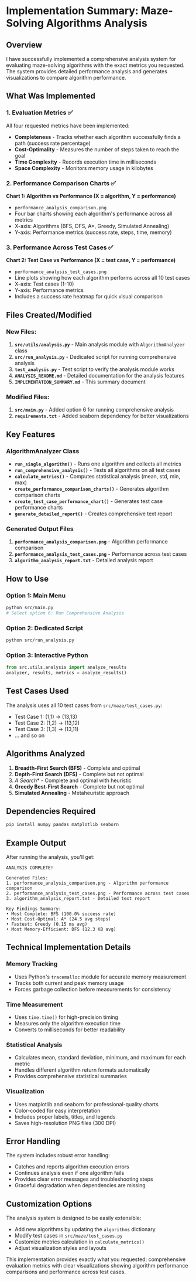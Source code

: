 # Implementation Summary: Maze-Solving Algorithms Analysis

## Overview

I have successfully implemented a comprehensive analysis system for evaluating maze-solving algorithms with the exact metrics you requested. The system provides detailed performance analysis and generates visualizations to compare algorithm performance.

## What Was Implemented

### 1. Evaluation Metrics ✅

All four requested metrics have been implemented:

- **Completeness** - Tracks whether each algorithm successfully finds a path (success rate percentage)
- **Cost-Optimality** - Measures the number of steps taken to reach the goal
- **Time Complexity** - Records execution time in milliseconds
- **Space Complexity** - Monitors memory usage in kilobytes

### 2. Performance Comparison Charts ✅

**Chart 1: Algorithm vs Performance (X = algorithm, Y = performance)**
- `performance_analysis_comparison.png`
- Four bar charts showing each algorithm's performance across all metrics
- X-axis: Algorithms (BFS, DFS, A*, Greedy, Simulated Annealing)
- Y-axis: Performance metrics (success rate, steps, time, memory)

### 3. Performance Across Test Cases ✅

**Chart 2: Test Case vs Performance (X = test case, Y = performance)**
- `performance_analysis_test_cases.png`
- Line plots showing how each algorithm performs across all 10 test cases
- X-axis: Test cases (1-10)
- Y-axis: Performance metrics
- Includes a success rate heatmap for quick visual comparison

## Files Created/Modified

### New Files:
1. **`src/utils/analysis.py`** - Main analysis module with `AlgorithmAnalyzer` class
2. **`src/run_analysis.py`** - Dedicated script for running comprehensive analysis
3. **`test_analysis.py`** - Test script to verify the analysis module works
4. **`ANALYSIS_README.md`** - Detailed documentation for the analysis features
5. **`IMPLEMENTATION_SUMMARY.md`** - This summary document

### Modified Files:
1. **`src/main.py`** - Added option 6 for running comprehensive analysis
2. **`requirements.txt`** - Added seaborn dependency for better visualizations

## Key Features

### AlgorithmAnalyzer Class
- **`run_single_algorithm()`** - Runs one algorithm and collects all metrics
- **`run_comprehensive_analysis()`** - Tests all algorithms on all test cases
- **`calculate_metrics()`** - Computes statistical analysis (mean, std, min, max)
- **`create_performance_comparison_charts()`** - Generates algorithm comparison charts
- **`create_test_case_performance_chart()`** - Generates test case performance charts
- **`generate_detailed_report()`** - Creates comprehensive text report

### Generated Output Files
1. **`performance_analysis_comparison.png`** - Algorithm performance comparison
2. **`performance_analysis_test_cases.png`** - Performance across test cases
3. **`algorithm_analysis_report.txt`** - Detailed analysis report

## How to Use

### Option 1: Main Menu
```bash
python src/main.py
# Select option 6: Run Comprehensive Analysis
```

### Option 2: Dedicated Script
```bash
python src/run_analysis.py
```

### Option 3: Interactive Python
```python
from src.utils.analysis import analyze_results
analyzer, results, metrics = analyze_results()
```

## Test Cases Used

The analysis uses all 10 test cases from `src/maze/test_cases.py`:
- Test Case 1: (1,1) → (13,13)
- Test Case 2: (1,2) → (13,12)
- Test Case 3: (1,3) → (13,11)
- ... and so on

## Algorithms Analyzed

1. **Breadth-First Search (BFS)** - Complete and optimal
2. **Depth-First Search (DFS)** - Complete but not optimal
3. **A* Search** - Complete and optimal with heuristic
4. **Greedy Best-First Search** - Complete but not optimal
5. **Simulated Annealing** - Metaheuristic approach

## Dependencies Required

```bash
pip install numpy pandas matplotlib seaborn
```

## Example Output

After running the analysis, you'll get:

```
ANALYSIS COMPLETE!

Generated Files:
1. performance_analysis_comparison.png - Algorithm performance comparison
2. performance_analysis_test_cases.png - Performance across test cases
3. algorithm_analysis_report.txt - Detailed text report

Key Findings Summary:
• Most Complete: BFS (100.0% success rate)
• Most Cost-Optimal: A* (24.5 avg steps)
• Fastest: Greedy (0.15 ms avg)
• Most Memory-Efficient: DFS (12.3 KB avg)
```

## Technical Implementation Details

### Memory Tracking
- Uses Python's `tracemalloc` module for accurate memory measurement
- Tracks both current and peak memory usage
- Forces garbage collection before measurements for consistency

### Time Measurement
- Uses `time.time()` for high-precision timing
- Measures only the algorithm execution time
- Converts to milliseconds for better readability

### Statistical Analysis
- Calculates mean, standard deviation, minimum, and maximum for each metric
- Handles different algorithm return formats automatically
- Provides comprehensive statistical summaries

### Visualization
- Uses matplotlib and seaborn for professional-quality charts
- Color-coded for easy interpretation
- Includes proper labels, titles, and legends
- Saves high-resolution PNG files (300 DPI)

## Error Handling

The system includes robust error handling:
- Catches and reports algorithm execution errors
- Continues analysis even if one algorithm fails
- Provides clear error messages and troubleshooting steps
- Graceful degradation when dependencies are missing

## Customization Options

The analysis system is designed to be easily extensible:
- Add new algorithms by updating the `algorithms` dictionary
- Modify test cases in `src/maze/test_cases.py`
- Customize metrics calculation in `calculate_metrics()`
- Adjust visualization styles and layouts

This implementation provides exactly what you requested: comprehensive evaluation metrics with clear visualizations showing algorithm performance comparisons and performance across test cases.

